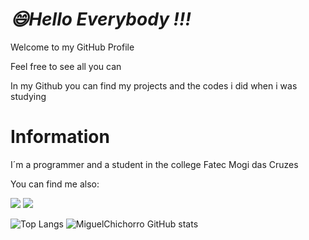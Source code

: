 <h1><i>😄Hello Everybody !!!</i></h1>
<p>Welcome to my GitHub Profile</p>
<p>Feel free to see all you can</p>
<p>In my Github you can find my projects and the codes i did when i was studying</p>

<h1>Information</h1>
<p>I´m a programmer and a student in the college Fatec Mogi das Cruzes</p>
<p>You can find me also:</p>
<div>
  <a href="https://www.instagram.com/m1guelchichorro/?hl"><img src="https://img.shields.io/badge/Instagram-E4405F?style=for-the-badge&logo=instagram&logoColor=white"></a>
  <a href="https://www.linkedin.com/in/miguel-chichorro-de-oliveira-1a8a56207/"><img src="https://img.shields.io/badge/LinkedIn-0077B5?style=for-the-badge&logo=linkedin&logoColor=white"></a>
</div>

![Top Langs](https://github-readme-stats.vercel.app/api/top-langs/?username=MiguelChichorro&theme=gotham&layout=compact&hide_border=true) ![MiguelChichorro GitHub stats](https://github-readme-stats.vercel.app/api?username=MiguelChichorro&theme=gotham&show_icons=true&layout=compact&hide_title=true&include_all_commits=true&hide_border=true&count_private=true&disable_animations=true)

<!-- l- 🔭 I’m currently working on ...
- 🌱 I’m currently learning ...
- 👯 I’m loosking to collaborate on ...
- 🤔 I’m looking for help with ...
- 💬 Ask me about ...-->
